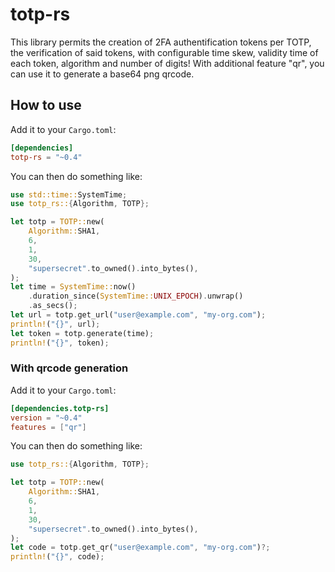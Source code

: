 # totp-rs

This library permits the creation of 2FA authentification tokens per TOTP, the verification of said tokens, with configurable time skew, validity time of each token, algorithm and number of digits! With additional feature "qr", you can use it to generate a base64 png qrcode.

## How to use

Add it to your `Cargo.toml`:
```toml
[dependencies]
totp-rs = "~0.4"
```
You can then do something like:
```Rust
use std::time::SystemTime;
use totp_rs::{Algorithm, TOTP};

let totp = TOTP::new(
    Algorithm::SHA1,
    6,
    1,
    30,
    "supersecret".to_owned().into_bytes(),
);
let time = SystemTime::now()
    .duration_since(SystemTime::UNIX_EPOCH).unwrap()
    .as_secs();
let url = totp.get_url("user@example.com", "my-org.com");
println!("{}", url);
let token = totp.generate(time);
println!("{}", token);
```

### With qrcode generation

Add it to your `Cargo.toml`:
```toml
[dependencies.totp-rs]
version = "~0.4"
features = ["qr"]
```
You can then do something like:
```Rust
use totp_rs::{Algorithm, TOTP};

let totp = TOTP::new(
    Algorithm::SHA1,
    6,
    1,
    30,
    "supersecret".to_owned().into_bytes(),
);
let code = totp.get_qr("user@example.com", "my-org.com")?;
println!("{}", code);
```
